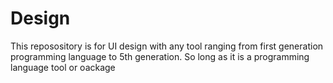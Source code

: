 # Design 
This reposository is for UI design with any tool ranging from first generation programming language to 5th generation. So long as it is a programming language tool or oackage
